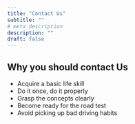 ```yaml
---
title: "Contact Us"
subtitle: ""
# meta description
description: ""
draft: false
---
```



## Why you should contact Us
- Acquire a basic life skill
- Do it once, do it properly
- Grasp the concepts clearly
- Become ready for the road test
- Avoid picking up bad driving habits

